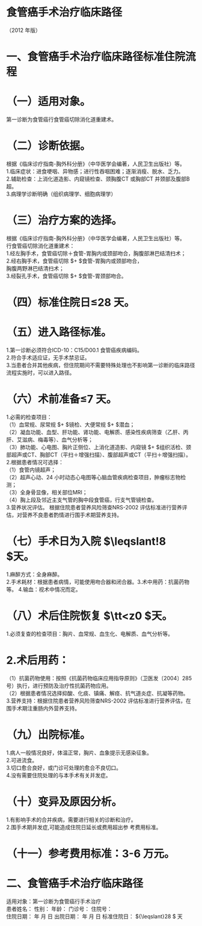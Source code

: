 # 食管癌手术治疗临床路径  
（2012 年版）  
# 一、食管癌手术治疗临床路径标准住院流程  
# （一）适用对象。  
第一诊断为食管癌行食管癌切除消化道重建术。  
# （二）诊断依据。  
根据《临床诊疗指南-胸外科分册》（中华医学会编著，人民卫生出版社）等。  
1.临床症状：进食哽咽、异物感；进行性吞咽困难；逐渐消瘦、脱水、乏力。  
2.辅助检查：上消化道造影、内窥镜检查、颈胸腹CT 或胸部CT 并颈部及腹部B 超。  
3.病理学诊断明确（组织病理学、细胞病理学）  
# （三）治疗方案的选择。  
根据《临床诊疗指南-胸外科分册》（中华医学会编著，人民卫生出版社）等。  
行食管癌切除消化道重建术：  
1.经左胸手术，食管癌切除＋食管-胃胸内或颈部吻合，胸腹部淋巴结清扫术；  
2.经右胸手术，食管癌切除 $+ $食管-胃胸内或颈部吻合，  
胸腹两野淋巴结清扫术；  
3.经裂孔手术，食管癌切除 $+ $食管-胃颈部吻合。  
# （四）标准住院日≤28 天。  
# （五）进入路径标准。  
1.第一诊断必须符合ICD-10：C15/D00.1 食管癌疾病编码。  
2.符合手术适应证，无手术禁忌证。  
3.当患者合并其他疾病，但住院期间不需要特殊处理也不影响第一诊断的临床路径流程实施时，可以进入路径。  
# （六）术前准备≤7 天。  
1.必需的检查项目：  
（1）血常规、尿常规 $+ $镜检、大便常规 $+ $潜血；  
（2）凝血功能、血型、肝功能、肾功能、电解质、感染性疾病筛查（乙肝、丙肝、艾滋病、梅毒等）、血气分析等；  
（3）肺功能、心电图、胸片正侧位、上消化道造影、内窥镜 $+ $组织活检、颈部超声或CT、胸部CT（平扫＋增强扫描）、腹部超声或CT（平扫＋增强扫描）。  
2.根据患者情况可选择：  
（1）食管内镜超声；  
（2）超声心动、24 小时动态心电图等心脑血管疾病检查项目，肿瘤标志物检测；  
（3）全身骨显像，相关部位MRI；  
（4）胸上段及邻近主支气管的胸中段食管癌，行支气管镜检查。  
3.营养状况评估。 根据住院患者营养风险筛查NRS-2002 评估标准进行营养评估，对营养不良患者酌情进行围手术期营养支持。  
# （七）手术日为入院 $\leqslant\!8 $天。  
1.麻醉方式：全身麻醉。  
2.手术耗材：根据患者病情，可能使用吻合器和闭合器。3.术中用药：抗菌药物等。 4.输血：视术中情况而定。  
# （八）术后住院恢复 $\tt<z0 $天。  
1.必须复查的检查项目：胸片、血常规、血生化、电解质、血气分析等。  
# 2.术后用药：  
（1）抗菌药物使用：按照《抗菌药物临床应用指导原则》（卫医发〔2004〕285 号）执行，进行预防及治疗性抗菌药物应用。  
（2）根据患者情况选择抑酸、化痰、镇痛、解痉、抗气道炎症、抗凝等药物。  
3.营养支持：根据住院患者营养风险筛查NRS-2002 评估标准进行营养评估，在围手术期注重肠内外营养支持。  
# （九）出院标准。  
1.病人一般情况良好，体温正常，胸片、血象提示无感染征象。  
2.可进流食。  
3.切口愈合良好，或门诊可处理的愈合不良切口。  
4.没有需要住院处理的与本手术有关并发症。  
# （十）变异及原因分析。  
1.有影响手术的合并疾病，需要进行相关的诊断和治疗。  
2.围手术期并发症,可能造成住院日延长或费用超出参 考费用标准。  
# （十一）参考费用标准：3-6 万元。  
# 二、食管癌手术治疗临床路径  
适用对象：第一诊断为食管癌行手术治疗  
患者姓名：           性别：    年龄：    门诊号：       住院号：  
住院日期：   年  月  日    出院日期：   年  月   日     标准住院日： ${\leqslant}28 $ 天  
